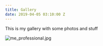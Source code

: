```yaml
---
title: Gallery
date: 2019-04-05 03:10:00 Z
---
```


This is my gallery with some photos and stuff

![me_professional.jpg](/uploads/me_professional.jpg)